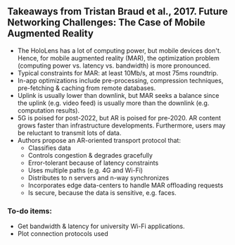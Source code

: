 ## Takeaways from Tristan Braud et al., 2017. Future Networking Challenges: The Case of Mobile Augmented Reality
* The HoloLens has a lot of computing power, but mobile devices don't. Hence, for mobile augmented reality (MAR), the optimization problem (computing power vs. latency vs. bandwidth) is more pronounced.
* Typical constraints for MAR: at least 10Mb/s, at most 75ms roundtrip.
* In-app optimizations include pre-processing, compression techniques, pre-fetching & caching from remote databases.
* Uplink is usually lower than downlink, but MAR seeks a balance since the uplink (e.g. video feed) is usually more than the downlink (e.g. computation results).
* 5G is poised for post-2022, but AR is poised for pre-2020. AR content grows faster than infrastructure developments. Furthermore, users may be reluctant to transmit lots of data.
* Authors propose an AR-oriented transport protocol that:
    * Classifies data
    * Controls congestion & degrades gracefully
    * Error-tolerant because of latency constraints
    * Uses multiple paths (e.g. 4G and Wi-Fi)
    * Distributes to n servers and n-way synchronizes
    * Incorporates edge data-centers to handle MAR offloading requests
    * Is secure, because the data is sensitive, e.g. faces.

### To-do items:
* Get bandwidth & latency for university Wi-Fi applications.
* Plot connection protocols used
